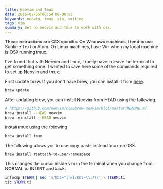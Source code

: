 ```yaml
---
title: Neovim and Tmux
date: 2016-02-06T00:54:00-06:00
keywords: neovim, tmux, vim, writing
tags: vim
summary: Set up neovim and tmux to work with osx.
---
```


These instructions are OSX specific. On Windows machines, I tend to use Sublime Text or Atom. On Linux machines, I use Vim when my local machine is OSX running tmux.

I've found that with Neovim and tmux, I rarely have to leave the terminal to get something done.
I wanted to save here some of the commands required to set up Neovim and tmux.

First update brew.
If you don't have brew, you can install it from [here](https://brew.sh/).

```bash
brew update
```

After updating brew, you can install Neovim from HEAD using the following.

```bash
# https://github.com/neovim/homebrew-neovim/blob/master/README.md
brew install --HEAD neovim
brew reinstall --HEAD neovim
```

Install tmux using the following

```bash
brew install tmux
```

The following allows you to use copy paste instead tmux on OSX.

```bash
brew install reattach-to-user-namespace
```

This changes the cursor inside vim in the terminal when you change from NORMAL to INSERT and back.

```bash
infocmp $TERM | sed 's/kbs=^[hH]/kbs=\\177/' > $TERM.ti
tic $TERM.ti
```
